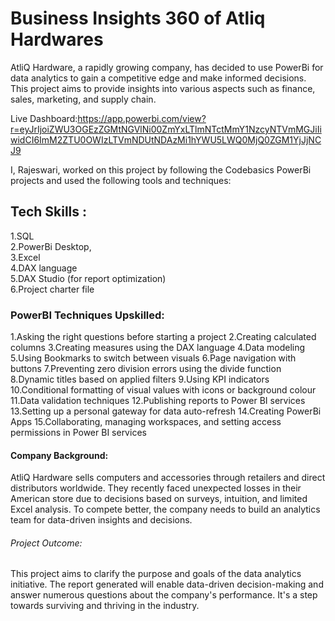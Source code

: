 # Business Insights 360 of Atliq Hardwares
AtliQ Hardware, a rapidly growing company, has decided to use PowerBi for data analytics to gain a competitive edge and make informed decisions. This project aims to provide insights into various aspects such as finance, sales, marketing, and supply chain.

Live Dashboard:https://app.powerbi.com/view?r=eyJrIjoiZWU3OGEzZGMtNGVlNi00ZmYxLTlmNTctMmY1NzcyNTVmMGJiIiwidCI6ImM2ZTU0OWIzLTVmNDUtNDAzMi1hYWU5LWQ0MjQ0ZGM1YjJjNCJ9

I, Rajeswari, worked on this project by following the Codebasics PowerBi projects and used the following tools and techniques:

## Tech Skills :
<p> 
1.SQL <br>
2.PowerBi Desktop, <br>
3.Excel <br>
4.DAX language <br>
5.DAX Studio (for report optimization) <br>
6.Project charter file </p>

### PowerBI Techniques Upskilled:

1.Asking the right questions before starting a project 
2.Creating calculated columns
3.Creating measures using the DAX language
4.Data modeling
5.Using Bookmarks to switch between visuals
6.Page navigation with buttons
7.Preventing zero division errors using the divide function
8.Dynamic titles based on applied filters
9.Using KPI indicators
10.Conditional formatting of visual values with icons or background colour
11.Data validation techniques
12.Publishing reports to Power BI services
13.Setting up a personal gateway for data auto-refresh
14.Creating PowerBi Apps
15.Collaborating, managing workspaces, and setting access permissions in Power BI services



#### Company Background:
 AtliQ Hardware sells computers and accessories through retailers and direct distributors worldwide. They recently faced unexpected losses in their American store due to decisions based on surveys, intuition, and limited Excel analysis. To compete better, the company needs to build an analytics team for data-driven insights and decisions.

###### Project Outcome:
 This project aims to clarify the purpose and goals of the data analytics initiative. The report generated will enable data-driven decision-making and answer numerous questions about the company's performance. It's a step towards surviving and thriving in the industry.
